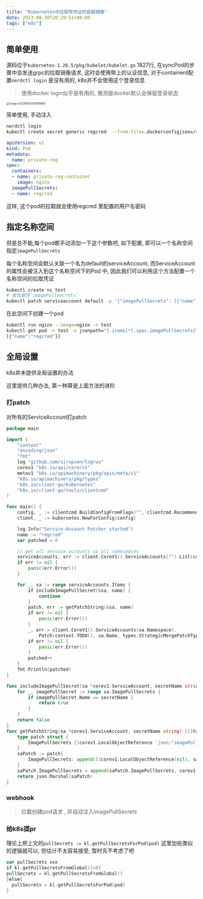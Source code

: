 ```yaml
---
title: "Kubernetes中拉取带凭证的容器镜像"
date: 2023-08-30T20:29:51+08:00
tags: ["k8s"]
---
```


## 简单使用

源码位于`kubernetes-1.26.5/pkg/kubelet/kubelet.go` 1827行, 在syncPod的步骤中会发送grpc的拉取镜像请求, 这时会使用带上的认证信息, 对于containerd配置`nerdctl login` 是没有用的, k8s并不会使用这个登录信息

> 使用docker login似乎是有用的, 推测是docker默认会保留登录状态

<img src="http://inksnw.asuscomm.com:3001/blog/Kubernetes中拉取带凭证的容器镜像_9b829e648e5360c9a165c4b5f6f58034.png" alt="image-20230830210358808" style="zoom:50%;" />

简单使用, 手动注入

```bash
nerdctl login 
kubectl create secret generic regcred  --from-file=.dockerconfigjson=/root/.docker/config.json --type=kubernetes.io/dockerconfigjson
```

```yaml
apiVersion: v1
kind: Pod
metadata:
  name: private-reg
spec:
  containers:
  - name: private-reg-container
    image: nginx
  imagePullSecrets:
  - name: regcred
```

这样, 这个pod的拉取就会使用regcred 里配置的用户名密码

## 指定名称空间

但是总不能,每个pod都手动添加一下这个参数吧, 如下配置, 即可以一个名称空间指定`imagePullSecrets`

每个名称空间会默认关联一个名为default的serviceAccount, 而ServiceAccount 的属性会被注入到这个名称空间下的Pod 中, 因此我们可以利用这个方法配置一个名称空间的拉取凭证

```bash
kubectl create ns test
# 增加属性`imagePullSecrets`
kubectl patch serviceaccount default -p '{"imagePullSecrets": [{"name": "regcred"}]}' -n test
```

在此空间下创建一个pod

```bash
kubectl run nginx --image=nginx -n test
kubectl get pod -n test -o jsonpath="{.items[*].spec.imagePullSecrets}"
[{"name":"regcred"}]
```

## 全局设置

k8s并未提供全局设置的办法

这里提供几种办法, 第一种算是上面方法的进阶

### 打patch

对所有的ServiceAccount打patch

```go
package main

import (
	"context"
	"encoding/json"
	"fmt"
	log "github.com/sirupsen/logrus"
	corev1 "k8s.io/api/core/v1"
	metav1 "k8s.io/apimachinery/pkg/apis/meta/v1"
	"k8s.io/apimachinery/pkg/types"
	"k8s.io/client-go/kubernetes"
	"k8s.io/client-go/tools/clientcmd"
)

func main() {
	config, _ := clientcmd.BuildConfigFromFlags("", clientcmd.RecommendedHomeFile)
	client, _ := kubernetes.NewForConfig(config)

	log.Info("Service-Account Patcher started")
	name := "regcred"
	var patched = 0

	// get all service accounts in all namespaces
	serviceAccounts, err := client.CoreV1().ServiceAccounts("").List(context.TODO(), metav1.ListOptions{})
	if err != nil {
		panic(err.Error())
	}

	for _, sa := range serviceAccounts.Items {
		if includeImagePullSecret(&sa, name) {
			continue
		}
		patch, err := getPatchString(&sa, name)
		if err != nil {
			panic(err.Error())
		}
		_, err = client.CoreV1().ServiceAccounts(sa.Namespace).
			Patch(context.TODO(), sa.Name, types.StrategicMergePatchType, patch, metav1.PatchOptions{})
		if err != nil {
			panic(err.Error())
		}
		patched++
	}
	fmt.Println(patched)
}

func includeImagePullSecret(sa *corev1.ServiceAccount, secretName string) bool {
	for _, imagePullSecret := range sa.ImagePullSecrets {
		if imagePullSecret.Name == secretName {
			return true
		}
	}
	return false
}
func getPatchString(sa *corev1.ServiceAccount, secretName string) ([]byte, error) {
	type patch struct {
		ImagePullSecrets []corev1.LocalObjectReference `json:"imagePullSecrets,omitempty"`
	}
	saPatch := patch{
		ImagePullSecrets: append([]corev1.LocalObjectReference(nil), sa.ImagePullSecrets...),
	}
	saPatch.ImagePullSecrets = append(saPatch.ImagePullSecrets, corev1.LocalObjectReference{Name: secretName})
	return json.Marshal(saPatch)
}
```

### webhook

> 拦截创建pod请求 , 并自动注入imagePullSecrets

### 给k8s提pr

理论上把上文的`pullSecrets := kl.getPullSecretsForPod(pod)` 这里加些类似的逻辑就可以, 但估计不太容易接受, 暂时先不考虑了吧

```go
var pullSecrets xxx
if kl.getPullSecretsFromGlobal()>0{
pullSecrets = kl.getPullSecretsFromGlobal()
}else{
  pullSecrets = kl.getPullSecretsForPod(pod)
}
```

